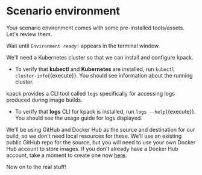 # Scenario environment

Your scenario environment comes with some pre-installed tools/assets. Let's review them.

Wait until `Environment ready!` appears in the terminal window.

We'll need a Kubernetes cluster so that we can install and configure kpack.
- To verify that **kubectl** and **Kubernetes** are installed, run `kubectl cluster-info`{{execute}}.
You should see information about the running cluster.

kpack provides a CLI tool called `logs` specifically for accessing logs produced during image builds.
- To verify that **logs** CLI for kpack is installed, run `logs --help`{{execute}}.
You should see the usage guide for logs displayed.

We'll be using GitHub and Docker Hub as the source and destination for our build, so we don't need local resources for these. We'll use an existing public GitHub repo for the source, but you will need to use your own Docker Hub account to store images. If you don't already have a Docker Hub account, take a moment to create one now [here](https://hub.docker.com/signup). 


Now on to the real stuff!
